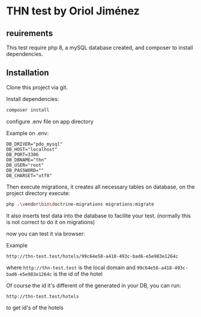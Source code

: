
# THN test by Oriol Jiménez

## reuirements

This test require php 8, a mySQL database created, and composer to install dependencies.

## Installation

Clone this project via git.

Install dependencies:
```bash
composer install
```

configure .env file on app directory

Example on .env:
```
DB_DRIVER="pdo_mysql"
DB_HOST="localhost"
DB_PORT=3306
DB_DBNAME="thn"
DB_USER="root"
DB_PASSWORD=""
DB_CHARSET="utf8"
```

Then execute migrations, it creates all necessary tables on database, on the project directory execute:
```bash
php .\vendor\bin\doctrine-migrations migrations:migrate
```
It also inserts test data into the database to facilite your test. (normally this is not correct to do it on migrations)

now you can test it via browser:

Example
```
http://thn-test.test/hotels/99c64e58-a418-493c-bad6-e5e983e1264c
```
where ```http://thn-test.test``` is the local domain and ``99c64e58-a418-493c-bad6-e5e983e1264c`` is the id of the hotel

Of course the id it's different of the generated in your DB, you can run:
```
http://thn-test.test/hotels
```
to get id's of the hotels

